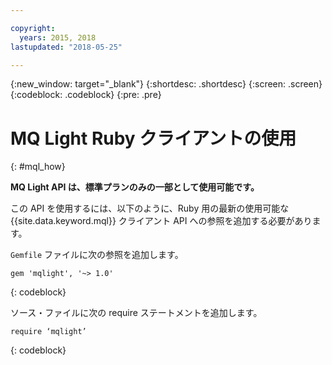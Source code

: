 ```yaml
---

copyright:
  years: 2015, 2018
lastupdated: "2018-05-25"

---
```


{:new_window: target="_blank"}
{:shortdesc: .shortdesc}
{:screen: .screen}
{:codeblock: .codeblock}
{:pre: .pre}

<!-- 14/11/18: info moved to eventstreams099.md, moved because of doc app changes -->
# MQ Light Ruby クライアントの使用
{: #mql_how}

**MQ Light API は、標準プランのみの一部として使用可能です。**
<br/>

この API を使用するには、以下のように、Ruby 用の最新の使用可能な {{site.data.keyword.mql}} クライアント API への参照を追加する必要があります。

<code>Gemfile</code> ファイルに次の参照を追加します。

```
gem 'mqlight', '~> 1.0'
```
{: codeblock}

ソース・ファイルに次の require ステートメントを追加します。

```
require ‘mqlight’
```
{: codeblock}

<!-- Comment from Andrew
Instructions for getting started, with links for more info
Simple send source and receive source in-line

-->


